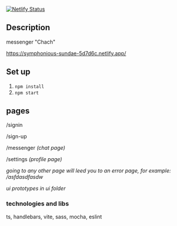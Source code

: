 [![Netlify Status](https://api.netlify.com/api/v1/badges/ec87d488-6bb4-4fdf-8269-fc24ae07e746/deploy-status)](https://app.netlify.com/sites/symphonious-sundae-5d7d6c/deploys)

## Description

messenger "Chach"

https://symphonious-sundae-5d7d6c.netlify.app/

## Set up

1. `npm install`
2. `npm start` 

## pages

/signin

/sign-up

/messenger
*(chat page)*

/settings
*(profile page)*

*going to any other page will leed you to an error page, for example: /asfdasdfasdw*

*ui prototypes in ui folder*

### technologies and libs 

ts, handlebars, vite, sass, mocha, eslint

